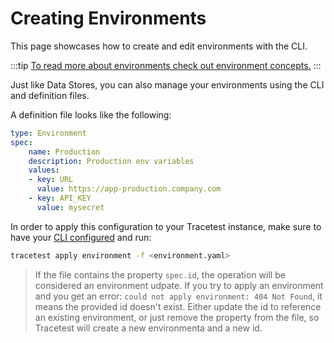 # Creating Environments

This page showcases how to create and edit environments with the CLI.

:::tip
[To read more about environments check out environment concepts.](../concepts/environments.md)
:::

Just like Data Stores, you can also manage your environments using the CLI and definition files.

A definition  file looks like the following:

```yaml
type: Environment
spec:
    name: Production
    description: Production env variables
    values:
    - key: URL
      value: https://app-production.company.com
    - key: API_KEY
      value: mysecret
```

In order to apply this configuration to your Tracetest instance, make sure to have your [CLI configured](./configuring-your-cli.md) and run:

```sh
tracetest apply environment -f <environment.yaml>
```

> If the file contains the property `spec.id`, the operation will be considered an environment udpate. If you try to apply an environment and you get an error: `could not apply environment: 404 Not Found`, it means the provided id doesn't exist. Either update the id to reference an existing environment, or just remove the property from the file, so Tracetest will create a new environmenta and a new id.
